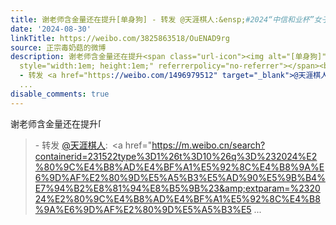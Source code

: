 ```yaml
---
title: 谢老师含金量还在提升[单身狗] - 转发 @天涯棋人:&ensp;#2024“中信和业杯”女子围甲联赛# 於之莹的后半盘现在怎么如此不靠谱？ [图片][图片][图片]
date: '2024-08-30'
linkTitle: https://weibo.com/3825863518/OuENAD9rg
source: 正宗毒奶菇的微博
description: 谢老师含金量还在提升<span class="url-icon"><img alt="[单身狗]" src="https://h5.sinaimg.cn/m/emoticon/icon/_/co_niuec-7d05bc992a.png"
  style="width:1em; height:1em;" referrerpolicy="no-referrer"></span><br><blockquote>
  - 转发 <a href="https://weibo.com/1496979512" target="_blank">@天涯棋人</a>: <a href="https://m.weibo.cn/search?containerid=231522type%3D1%26t%3D10%26q%3D%232024%E2%80%9C%E4%B8%AD%E4%BF%A1%E5%92%8C%E4%B8%9A%E6%9D%AF%E2%80%9D%E5%A5%B3%E5%AD%90%E5%9B%B4%E7%94%B2%E8%81%94%E8%B5%9B%23&amp;extparam=%232024%E2%80%9C%E4%B8%AD%E4%BF%A1%E5%92%8C%E4%B8%9A%E6%9D%AF%E2%80%9D%E5%A5%B3%E5
  ...
disable_comments: true
---
```

谢老师含金量还在提升<span class="url-icon"><img alt="[单身狗]" src="https://h5.sinaimg.cn/m/emoticon/icon/_/co_niuec-7d05bc992a.png" style="width:1em; height:1em;" referrerpolicy="no-referrer"></span><br><blockquote> - 转发 <a href="https://weibo.com/1496979512" target="_blank">@天涯棋人</a>: <a href="https://m.weibo.cn/search?containerid=231522type%3D1%26t%3D10%26q%3D%232024%E2%80%9C%E4%B8%AD%E4%BF%A1%E5%92%8C%E4%B8%9A%E6%9D%AF%E2%80%9D%E5%A5%B3%E5%AD%90%E5%9B%B4%E7%94%B2%E8%81%94%E8%B5%9B%23&amp;extparam=%232024%E2%80%9C%E4%B8%AD%E4%BF%A1%E5%92%8C%E4%B8%9A%E6%9D%AF%E2%80%9D%E5%A5%B3%E5 ...